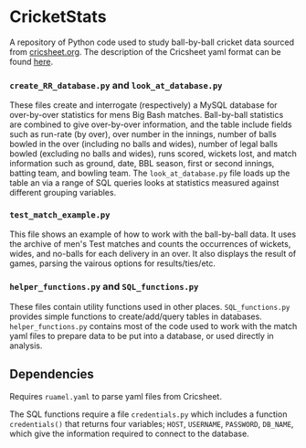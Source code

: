 # CricketStats
A repository of Python code used to study ball-by-ball cricket data sourced from [cricsheet.org](cricsheet.org). The description of the Cricsheet yaml format can be found [here](https://cricsheet.org/format/yaml/#introduction-to-the-yaml-format).

### `create_RR_database.py` and `look_at_database.py`
These files create and interrogate (respectively) a MySQL database for over-by-over statistics for mens Big Bash matches. Ball-by-ball statistics are combined to give over-by-over information, and the table include fields such as run-rate (by over), over number in the innings, number of balls bowled in the over (including no balls and wides), number of legal balls bowled (excluding no balls and wides), runs scored, wickets lost, and match information such as ground, date, BBL season, first or second innings, batting team, and  bowling team. The `look_at_database.py` file loads up the table an via a range of SQL queries looks at statistics measured against different grouping variables.

### `test_match_example.py`
This file shows an example of how to work with the ball-by-ball data. It uses the archive of men's Test matches and counts the occurrences of wickets, wides, and no-balls for each delivery in an over. It also displays the result of games, parsing the vairous options for results/ties/etc.

### `helper_functions.py` and `SQL_functions.py`
These files contain utility functions used in other places. `SQL_functions.py` provides simple functions to create/add/query tables in databases. `helper_functions.py` contains most of the code used to work with the match yaml files to prepare data to be put into a database, or used directly in analysis.

## Dependencies
Requires `ruamel.yaml` to parse yaml files from Cricsheet.

The SQL functions require a file `credentials.py` which includes a function `credentials()` that returns four variables; `HOST`, `USERNAME`, `PASSWORD`, `DB_NAME`, which give the information required to connect to the database.

